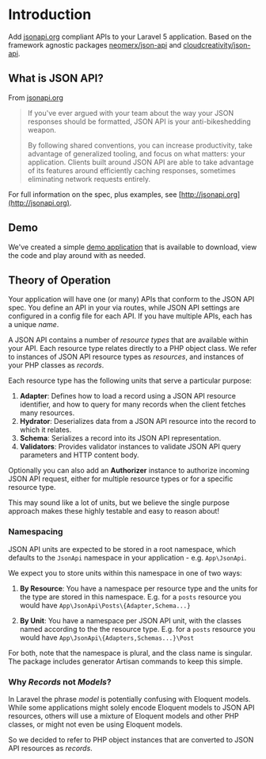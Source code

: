 # Introduction

Add [jsonapi.org](http://jsonapi.org) compliant APIs to your Laravel 5 application.
Based on the framework agnostic packages [neomerx/json-api](https://github.com/neomerx/json-api) and
[cloudcreativity/json-api](https://github.com/cloudcreativity/json-api).

## What is JSON API?

From [jsonapi.org](http://jsonapi.org)

> If you've ever argued with your team about the way your JSON responses should be formatted, JSON API is your anti-bikeshedding weapon.
>
> By following shared conventions, you can increase productivity, take advantage of generalized tooling, and focus on what matters: your application. Clients built around JSON API are able to take advantage of its features around efficiently caching responses, sometimes eliminating network requests entirely.

For full information on the spec, plus examples, see [http://jsonapi.org](http://jsonapi.org).

## Demo

We've created a simple [demo application](https://github.com/cloudcreativity/demo-laravel-json-api) that is
available to download, view the code and play around with as needed.

## Theory of Operation

Your application will have one (or many) APIs that conform to the JSON API spec. You define an API in your via routes, while JSON API settings are configured in a config file for each API. If you have multiple APIs, each has a unique *name*.

A JSON API contains a number of *resource types* that are available within your API. Each resource type
relates directly to a PHP object class. We refer to instances of JSON API resource types as *resources*, and instances of your PHP classes as *records*. 

Each resource type has the following units that serve a particular purpose:

1. **Adapter**: Defines how to load a record using a JSON API resource identifier, and how to query for many records when the client fetches many resources.
2. **Hydrator**: Deserializes data from a JSON API resource into the record to which it relates.
3. **Schema**: Serializes a record into its JSON API representation.
4. **Validators**: Provides validator instances to validate JSON API query parameters and HTTP content body.

Optionally you can also add an **Authorizer** instance to authorize incoming JSON API request, either for multiple resource types or for a specific resource type.

This may sound like a lot of units, but we believe the single purpose approach makes these highly testable and easy to reason about! 

### Namespacing

JSON API units are expected to be stored in a root namespace, which defaults to the `JsonApi` namespace in your application - e.g. `App\JsonApi`.

We expect you to store units within this namespace in one of two ways:

1. **By Resource**: You have a namespace per resource type and the units for the type are stored in this namespace. E.g. for a `posts` resource you would have `App\JsonApi\Posts\{Adapter,Schema...}`

2. **By Unit**: You have a namespace per JSON API unit, with the classes named according to the the resource type. E.g. for a `posts` resource you would have `App\JsonApi\{Adapters,Schemas...}\Post`

For both, note that the namespace is plural, and the class name is singular. The package includes generator Artisan commands to keep this simple.

### Why *Records* not *Models*?

In Laravel the phrase *model* is potentially confusing with Eloquent models. While some applications might solely encode Eloquent models to JSON API resources, others will use a mixture of Eloquent models and other PHP classes, or might not even be using Eloquent models.

So we decided to refer to PHP object instances that are converted to JSON API resources as *records*.
